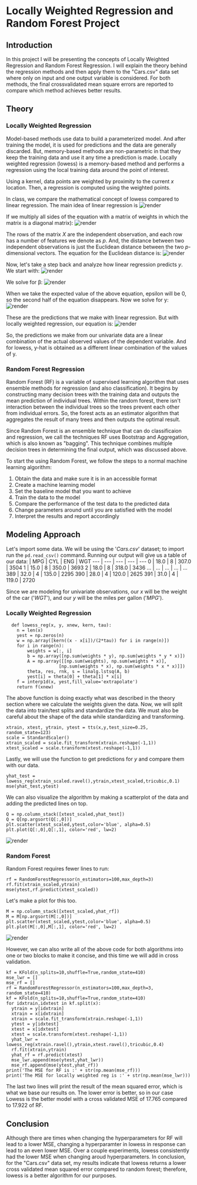 # Locally Weighted Regression and Random Forest Project

## Introduction

In this project I will be presenting the concepts of Locally Weighted Regression and Random Forest Regression. I will explain the theory behind the regression methods and then apply them to the "Cars.csv" data set where only on input and one output variable is considered. For both methods, the final crossvalidated mean square errors are reported to compare which method achieves better results.

## Theory

### Locally Weighted Regression
Model-based methods use data to build a parameterized model. And after training the model, it is used for predictions and the data are generally discarded. But, memory-based methods are non-parametric in that they keep the training data and use it any time a prediction is made. Locally weighted regression (lowess) is a memory-based method and performs a regression using the local training data around the point of interest.

Using a kernel, data points are weighted by proximity to the current *x* location. Then, a regression is computed using the weighted points. 

In class, we compare the mathematical concept of lowess compared to linear regression. The main idea of linear regression is
![render](https://user-images.githubusercontent.com/58920498/153341904-aeef19e6-153d-4158-bb1d-c322d315beae.png)

If we multiply all sides of the equation with a matrix of weights in which the matrix is a diagonal matrix): 
![render](https://user-images.githubusercontent.com/58920498/153642302-0fec3155-9737-4af8-b34d-64bd92f507bb.png)

The rows of the matrix *X* are the independent observation, and each row has a number of features we denote as *p*. And, the distance between two independent observations is just the Euclidean distance between the two *p*-dimensional vectors. The equation for the Euclidean distance is: 
![render](https://user-images.githubusercontent.com/58920498/153643283-9746d06f-7722-4799-a8a8-2bda24ee62d9.png)

Now, let's take a step back and analyze how linear regression predicts *y*. 
We start with: 
![render](https://user-images.githubusercontent.com/58920498/153643499-3d9efc09-7ef9-4137-90e7-ec9c79757274.png)

We solve for β: 
![render](https://user-images.githubusercontent.com/58920498/153643757-955ed0b7-c0b9-42f2-aa80-27434e1f7cd8.png)

When we take the expected value of the above equation, epsilon will be 0, so the second half of the equation disappears. 
Now we solve for y:
![render](https://user-images.githubusercontent.com/58920498/153644012-19166fff-db4c-470c-8c65-a0666916947e.png)

These are the predictions that we make with linear regression. But with locally weighted regression, our equation is:
![render](https://user-images.githubusercontent.com/58920498/153644163-484fddb6-1494-4eb8-af4c-0fc21a4ea438.png)

So, the predictions we make from our univariate data are a linear combination of the actual observed values of the dependent variable. And for lowess, y-hat is obtained as a different linear combination of the values of y.

### Random Forest Regression
Random Forest (RF) is a variable of supervised learning algorithm that uses ensemble methods for regression (and also classification). It begins by constructing many decision trees with the training data and outputs the mean prediction of individual trees. Within the random forest, there isn't interaction between the individual trees so the trees prevent each other from individual errors. So, the forest acts as an estimator algorithm that aggregates the result of many trees and then outputs the optimal result.

Since Random Forest is an ensemble technique that can do classificaion and regression, we call the techniques RF uses Bootstrap and Aggregation, which is also known as "bagging". This technique combines multiple decision trees in determining the final output, which was discussed above. 

To start the using Random Forest, we follow the steps to a normal machine learning algorithm:
1) Obtain the data and make sure it is in an accessible format
2) Create a machine learning model
3) Set the baseline model that you want to achieve
4) Train the data to the model
5) Compare the performance of the test data to the predicted data
6) Change parameters around until you are satisfied with the model
7) Interpret the results and report accordingly

## Modeling Approach

Let's import some data. We will be using the '*Cars.csv*' dataset; to import run the `pd.read_csv()` command. 
Running our output will give us a table of our data:
<i></i> | MPG | CYL | ENG | WGT
--- | ---  | --- | ---   | --- 
0   | 18.0 | 8   | 307.0 | 3504
1   | 15.0 | 8   | 350.0 | 3693
2   | 18.0 | 8   | 318.0 | 3436
... | ...  | ... | ...   | ...
389 | 32.0 | 4   | 135.0 | 2295
390 | 28.0 | 4   | 120.0 | 2625
391 | 31.0 | 4   | 119.0 | 2720

Since we are modeling for univariate observations, our *x* will be the weight of the car ('*WGT*'), and our *y* will be the miles per gallon ('*MPG*'). 

### Locally Weighted Regression
```
  def lowess_reg(x, y, xnew, kern, tau):
    n = len(x)
    yest = np.zeros(n)  
    w = np.array([kern((x - x[i])/(2*tau)) for i in range(n)])     
    for i in range(n):
        weights = w[:, i]
        b = np.array([np.sum(weights * y), np.sum(weights * y * x)])
        A = np.array([[np.sum(weights), np.sum(weights * x)],
                    [np.sum(weights * x), np.sum(weights * x * x)]])
        theta, res, rnk, s = linalg.lstsq(A, b)
        yest[i] = theta[0] + theta[1] * x[i] 
    f = interp1d(x, yest,fill_value='extrapolate')
    return f(xnew)
```
The above function is doing exactly what was described in the theory section where we calculate the weights given the data. Now, we will split the data into train/test splits and standardize the data. We must also be careful about the shape of the data while standardizing and transforming. 
```
xtrain, xtest, ytrain, ytest = tts(x,y,test_size=0.25, random_state=123)
scale = StandardScaler()
xtrain_scaled = scale.fit_transform(xtrain.reshape(-1,1))
xtest_scaled = scale.transform(xtest.reshape(-1,1))
```
Lastly, we will use the function to get predictions for *y* and compare them with our data.
```
yhat_test = lowess_reg(xtrain_scaled.ravel(),ytrain,xtest_scaled,tricubic,0.1)
mse(yhat_test,ytest)
```
We can also visualize the algorithm by making a scatterplot of the data and adding the predicted lines on top. 
```
Q = np.column_stack([xtest_scaled,yhat_test])
Q = Q[np.argsort(Q[:,0])]
plt.scatter(xtest_scaled,ytest,color='blue', alpha=0.5)
plt.plot(Q[:,0],Q[:,1], color='red', lw=2)
```
![render](https://user-images.githubusercontent.com/58920498/153676341-36aff249-8e62-4be9-ba99-b17cb3a86de1.png)

### Random Forest
Random Forest requires fewer lines to run:
```
rf = RandomForestRegressor(n_estimators=100,max_depth=3)
rf.fit(xtrain_scaled,ytrain)
mse(ytest,rf.predict(xtest_scaled))
```
Let's make a plot for this too.
```
M = np.column_stack([xtest_scaled,yhat_rf])
M = M[np.argsort(M[:,0])]
plt.scatter(xtest_scaled,ytest,color='blue', alpha=0.5)
plt.plot(M[:,0],M[:,1], color='red', lw=2)
```
![render](https://user-images.githubusercontent.com/58920498/153676813-51b3f395-4ce1-4533-902b-90d9fd034b01.png)

However, we can also write all of the above code for both algorithms into one or two blocks to make it concise, and this time we will add in cross validation. 
```
kf = KFold(n_splits=10,shuffle=True,random_state=410)
mse_lwr = []
mse_rf = []
rf = RandomForestRegressor(n_estimators=100,max_depth=3, random_state=410)
kf = KFold(n_splits=10,shuffle=True,random_state=410)
for idxtrain,idxtest in kf.split(x):
  ytrain = y[idxtrain]
  xtrain = x[idxtrain]
  xtrain = scale.fit_transform(xtrain.reshape(-1,1))
  ytest = y[idxtest]
  xtest = x[idxtest]
  xtest = scale.transform(xtest.reshape(-1,1))
  yhat_lwr = lowess_reg(xtrain.ravel(),ytrain,xtest.ravel(),tricubic,0.4)
  rf.fit(xtrain,ytrain)
  yhat_rf = rf.predict(xtest)
  mse_lwr.append(mse(ytest,yhat_lwr))
  mse_rf.append(mse(ytest,yhat_rf))
print('The MSE for RF is :' + str(np.mean(mse_rf)))
print('The MSE for locally weighted reg is :' + str(np.mean(mse_lwr)))
```
The last two lines will print the result of the mean squared error, which is what we base our results on. The lower error is better, so in our case Lowess is the better model with a cross validated MSE of 17.765 compared to 17.922 of RF.

## Conclusion
Although there are times when changing the hyperparameters for RF will lead to a lower MSE, changing a hyperparamter in lowess in response can lead to an even lower MSE. Over a couple experiments, lowess consistently had the lower MSE when changing aroud hyperparameters. In conclusion, for the "Cars.csv" data set, my results indicate that lowess returns a lower cross validated mean squared error compared to random forest; therefore, lowess is a better algorithm for our purposes.
